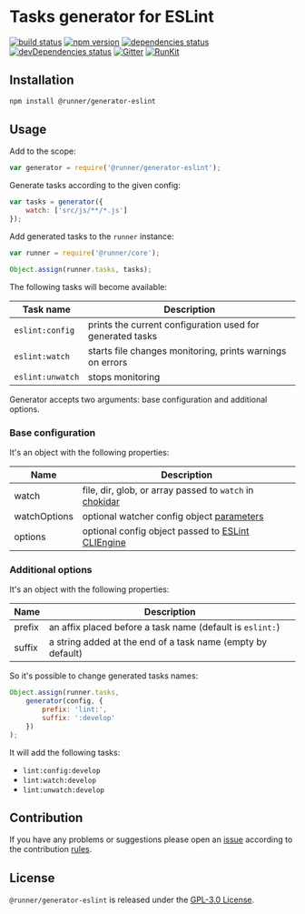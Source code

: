 Tasks generator for ESLint
==========================

[![build status](https://img.shields.io/travis/runner/generator-eslint.svg?style=flat-square)](https://travis-ci.org/runner/generator-eslint)
[![npm version](https://img.shields.io/npm/v/@runner/generator-eslint.svg?style=flat-square)](https://www.npmjs.com/package/@runner/generator-eslint)
[![dependencies status](https://img.shields.io/david/runner/generator-eslint.svg?style=flat-square)](https://david-dm.org/runner/generator-eslint)
[![devDependencies status](https://img.shields.io/david/dev/runner/generator-eslint.svg?style=flat-square)](https://david-dm.org/runner/generator-eslint?type=dev)
[![Gitter](https://img.shields.io/badge/gitter-join%20chat-blue.svg?style=flat-square)](https://gitter.im/DarkPark/runner)
[![RunKit](https://img.shields.io/badge/RunKit-try-yellow.svg?style=flat-square)](https://npm.runkit.com/@runner/generator-eslint)


## Installation ##

```bash
npm install @runner/generator-eslint
```


## Usage ##

Add to the scope:

```js
var generator = require('@runner/generator-eslint');
```

Generate tasks according to the given config:

```js
var tasks = generator({
    watch: ['src/js/**/*.js']
});
```

Add generated tasks to the `runner` instance:

```js
var runner = require('@runner/core');

Object.assign(runner.tasks, tasks);
```

The following tasks will become available:

 Task name        | Description
------------------|-------------
 `eslint:config`  | prints the current configuration used for generated tasks
 `eslint:watch`   | starts file changes monitoring, prints warnings on errors
 `eslint:unwatch` | stops monitoring

Generator accepts two arguments: base configuration and additional options.


### Base configuration ###

It's an object with the following properties:

 Name         | Description
--------------|-------------
 watch        | file, dir, glob, or array passed to `watch` in [chokidar](https://www.npmjs.com/package/chokidar#api)
 watchOptions | optional watcher config object [parameters](https://www.npmjs.com/package/chokidar#api)
 options      | optional config object passed to [ESLint CLIEngine](https://eslint.org/docs/developer-guide/nodejs-api#cliengine)


### Additional options ###

It's an object with the following properties:

 Name   | Description
--------|-------------
 prefix | an affix placed before a task name (default is `eslint:`)  
 suffix | a string added at the end of a task name (empty by default)
 
So it's possible to change generated tasks names: 

```js
Object.assign(runner.tasks,
    generator(config, {
        prefix: 'lint:',
        suffix: ':develop'
    })
);
```

It will add the following tasks:

* `lint:config:develop`  
* `lint:watch:develop`
* `lint:unwatch:develop` 
 

## Contribution ##

If you have any problems or suggestions please open an [issue](https://github.com/runner/generator-eslint/issues)
according to the contribution [rules](.github/contributing.md).


## License ##

`@runner/generator-eslint` is released under the [GPL-3.0 License](http://opensource.org/licenses/GPL-3.0).
